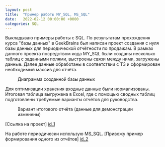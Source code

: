 ```yaml
---
layout: post
title:  "Пример работы MY_SQL, MS_SQL"
date:   2022-02-12 00:00:00 +0000
categories: SQL
---
```

[id_1]: https://github.com/NikLaz25/SQL_tasks/blob/Курсовой-DataBases/Курсовой%20проект%20v.Final.sql
[id_2]: https://github.com/NikLaz25/SQL_tasks/blob/main/Пример%20отчёта%20MS_SQL%20для%20GitHub.sql

Выкладываю примеры работы с SQL. 
По результатам прохождения курса "базы данных" в GeekBrains был написан проект создания с нуля базы данных для периодической отчётности по продажам.
В рамках данного проекта посредством кода MY_SQL были созданы несколько таблиц с заданными полями, выстроены связи между ними, загружены данные.
Далее  данные обработаны в соответствии с ТЗ и сформирован необходимый массив для отчёта.


<figure>
	<img src="{{ '/assets/img/img_SQL.png' | prepend: site.baseurl }}" alt=""> 
	<figcaption>Диаграмма созданной базы данных</figcaption>
</figure>


Для оптимизации хранения входные данные были нормализованы.
Итоговая таблица выгружена в Excel, где с помощью сводных таблиц подготовлены требуемые варианты отчётов для руководства.


<figure>
	<img src="{{ '/assets/img/img_SO.png' | prepend: site.baseurl }}" alt=""> 
	<figcaption>Вариант итогового отчёта (данные для демонстрации изменены)</figcaption>
</figure>

[Ссылка на проект] [id_1]
 

На работе периодически использую MS_SQL. [Привожу пример формирования одного из отчётов] [id_2]

